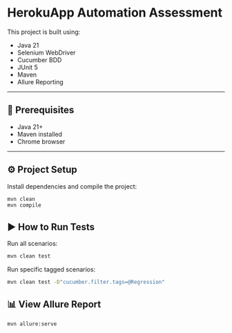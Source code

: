 # HerokuApp Automation Assessment

This project is built using:
- Java 21
- Selenium WebDriver
- Cucumber BDD
- JUnit 5
- Maven
- Allure Reporting

---

## 🔧 Prerequisites

- Java 21+
- Maven installed
- Chrome browser

---

## ⚙️ Project Setup

Install dependencies and compile the project:

```bash
mvn clean
mvn compile
```
## ▶️ How to Run Tests

Run all scenarios:

```bash
mvn clean test
```

Run specific tagged scenarios:
```bash
mvn clean test -D"cucumber.filter.tags=@Regression"
```
## 📊 View Allure Report

```bash
mvn allure:serve
```